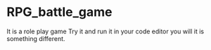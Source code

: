 # RPG_battle_game
It is a role play game
Try it and run it in your code editor you will it is something different.
